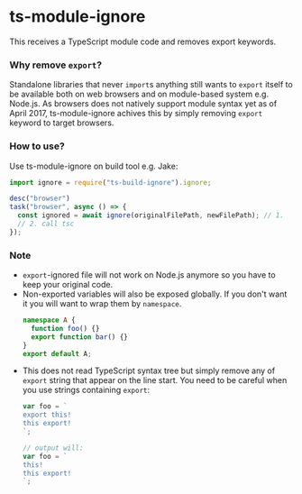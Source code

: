 # ts-module-ignore
This receives a TypeScript module code and removes export keywords.

### Why remove `export`?
Standalone libraries that never `import`s anything still wants to `export` itself to be available both on web browsers and on module-based system e.g. Node.js. As browsers does not natively support module syntax yet as of April 2017, ts-module-ignore achives this by simply removing `export` keyword to target browsers.

### How to use?

Use ts-module-ignore on build tool e.g. Jake:

```js
import ignore = require("ts-build-ignore").ignore;

desc("browser")
task("browser", async () => {
  const ignored = await ignore(originalFilePath, newFilePath); // 1.
  // 2. call tsc
});
```

### Note

* `export`-ignored file will not work on Node.js anymore so you have to keep your original code.
* Non-exported variables will also be exposed globally. If you don't want it you will want to wrap them by `namespace`. 
  ```ts
  namespace A {
    function foo() {}
    export function bar() {}
  }
  export default A;
  ```
* This does not read TypeScript syntax tree but simply remove any of `export` string that appear on the line start. You need to be careful when you use strings containing `export`:
  ```js
  var foo = `
  export this!
  this export!
  `;
  
  // output will:
  var foo = `
  this!
  this export!
  `;
  ```
